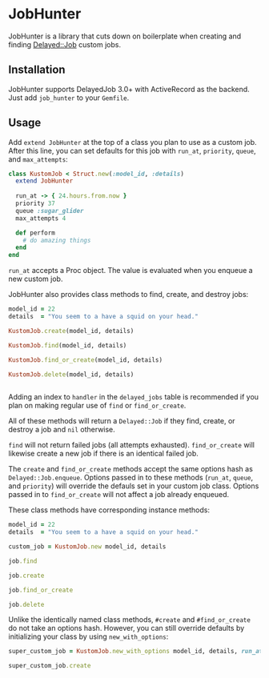 JobHunter
==========

JobHunter is a library that cuts down on boilerplate when creating and finding [Delayed::Job](https://github.com/collectiveidea/delayed_job) custom jobs.

Installation
-------

JobHunter supports DelayedJob 3.0+ with ActiveRecord as the backend. Just add `job_hunter` to your `Gemfile`.

Usage
-------

Add `extend JobHunter` at the top of a class you plan to use as a custom job. After this line, you can set defaults for this job with `run_at`, `priority`, `queue`, and `max_attempts`:


```ruby
class KustomJob < Struct.new(:model_id, :details)
  extend JobHunter
  
  run_at -> { 24.hours.from.now }
  priority 37
  queue :sugar_glider
  max_attempts 4

  def perform
    # do amazing things
  end
end
```

`run_at` accepts a Proc object. The value is evaluated when you enqueue a new custom job.

JobHunter also provides class methods to find, create, and destroy jobs:

```ruby
model_id = 22
details  = "You seem to a have a squid on your head."

KustomJob.create(model_id, details)

KustomJob.find(model_id, details)

KustomJob.find_or_create(model_id, details)

KustomJob.delete(model_id, details)
  
```

Adding an index to `handler` in the `delayed_jobs` table is recommended if you plan on making regular use of `find` or `find_or_create`.

All of these methods will return a `Delayed::Job` if they find, create, or destroy a job and `nil` otherwise.

`find` will not return failed jobs (all attempts exhausted). `find_or_create` will likewise create a new job if there is an identical failed job.

The `create` and `find_or_create` methods accept the same options hash as `Delayed::Job.enqueue`. Options passed in to these methods (`run_at`, `queue`, and `priority`) will override the defauls set in your custom job class. Options passed in to `find_or_create` will not affect a job already enqueued.

These class methods have corresponding instance methods:

```ruby
model_id = 22
details  = "You seem to a have a squid on your head."

custom_job = KustomJob.new model_id, details

job.find

job.create

job.find_or_create

job.delete
```

Unlike the identically named class methods, `#create` and `#find_or_create` do not take an options hash. However, you can still override defaults by initializing your class by using `new_with_options`:

```ruby
super_custom_job = KustomJob.new_with_options model_id, details, run_at: 12.minutes.from.now

super_custom_job.create
```

